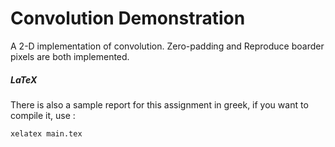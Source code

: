 # Convolution Demonstration  

A 2-D implementation of convolution. Zero-padding and Reproduce boarder pixels are both implemented.

##### LaTeX

There is also a sample report for this assignment in greek, if you want to compile it, use :   

```
xelatex main.tex
```